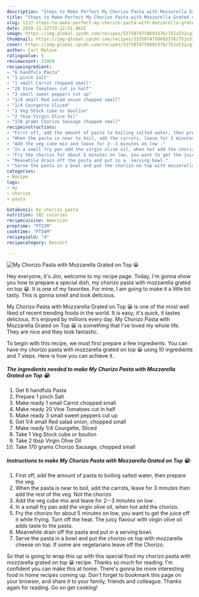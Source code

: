 ```yaml
---
description: "Steps to Make Perfect My Chorizo Pasta with Mozzarella Grated on Top  😀"
title: "Steps to Make Perfect My Chorizo Pasta with Mozzarella Grated on Top  😀"
slug: 1137-steps-to-make-perfect-my-chorizo-pasta-with-mozzarella-grated-on-top
date: 2020-11-22T19:22:51.062Z
image: https://img-global.cpcdn.com/recipes/5375074750693376/751x532cq70/my-chorizo-pasta-with-mozzarella-grated-on-top-😀-recipe-main-photo.jpg
thumbnail: https://img-global.cpcdn.com/recipes/5375074750693376/751x532cq70/my-chorizo-pasta-with-mozzarella-grated-on-top-😀-recipe-main-photo.jpg
cover: https://img-global.cpcdn.com/recipes/5375074750693376/751x532cq70/my-chorizo-pasta-with-mozzarella-grated-on-top-😀-recipe-main-photo.jpg
author: Carl Malone
ratingvalue: 5
reviewcount: 23469
recipeingredient:
- "6 handfuls Pasta"
- "1 pinch Salt"
- "1 small Carrot chopped small"
- "20 Vine Tomatoes cut in half"
- "3 small sweet peppers cut up"
- "1/4 small Red salad onion chopped small"
- "1/4 Courgette Sliced"
- "1 Veg Stock cube or boulion"
- "2 tbsp Virgin Olive Oil"
- "170 grams Chorizo Sausage chopped small"
recipeinstructions:
- "First off, add the amount of pasta to boiling salted water, then prepare the veg."
- "When the pasta is near to boil, add the carrots, leave for 3 minutes then add the rest of the veg. Not the chorizo"
- "Add the veg cube mix and leave for 2--3 minutes on low ."
- "In a small fry pan add the virgin olive oil, when hot add the chorizo."
- "Fry the chorizo for about 5 minutes on low, you want to get the juice off it while frying. Turn off the heat. The juicy flavour with virgin olive oil adds taste to the pasta."
- "Meanwhile drain off the pasta and put in a  serving bowl."
- "Serve the pasta in a bowl and put the chorizo on top with mozzarella cheese on top. If some are vegetarians leave off the Chorizo."
categories:
- Recipe
tags:
- my
- chorizo
- pasta

katakunci: my chorizo pasta 
nutrition: 102 calories
recipecuisine: American
preptime: "PT22M"
cooktime: "PT34M"
recipeyield: "4"
recipecategory: Dessert

---
```



![My Chorizo Pasta with Mozzarella Grated on Top  😀](https://img-global.cpcdn.com/recipes/5375074750693376/751x532cq70/my-chorizo-pasta-with-mozzarella-grated-on-top-😀-recipe-main-photo.jpg)

Hey everyone, it's Jim, welcome to my recipe page. Today, I'm gonna show you how to prepare a special dish, my chorizo pasta with mozzarella grated on top  😀. It is one of my favorites. For mine, I am going to make it a little bit tasty. This is gonna smell and look delicious.



My Chorizo Pasta with Mozzarella Grated on Top  😀 is one of the most well liked of recent trending foods in the world. It is easy, it's quick, it tastes delicious. It's enjoyed by millions every day. My Chorizo Pasta with Mozzarella Grated on Top  😀 is something that I've loved my whole life. They are nice and they look fantastic.


To begin with this recipe, we must first prepare a few ingredients. You can have my chorizo pasta with mozzarella grated on top  😀 using 10 ingredients and 7 steps. Here is how you can achieve it.

<!--inarticleads1-->

##### The ingredients needed to make My Chorizo Pasta with Mozzarella Grated on Top  😀:

1. Get 6 handfuls Pasta
1. Prepare 1 pinch Salt
1. Make ready 1 small Carrot chopped small
1. Make ready 20 Vine Tomatoes cut in half
1. Make ready 3 small sweet peppers cut up
1. Get 1/4 small Red salad onion, chopped small
1. Make ready 1/4 Courgette, Sliced
1. Take 1 Veg Stock cube or boulion
1. Take 2 tbsp Virgin Olive Oil
1. Take 170 grams Chorizo Sausage, chopped small




<!--inarticleads2-->

##### Instructions to make My Chorizo Pasta with Mozzarella Grated on Top  😀:

1. First off, add the amount of pasta to boiling salted water, then prepare the veg.
1. When the pasta is near to boil, add the carrots, leave for 3 minutes then add the rest of the veg. Not the chorizo
1. Add the veg cube mix and leave for 2--3 minutes on low .
1. In a small fry pan add the virgin olive oil, when hot add the chorizo.
1. Fry the chorizo for about 5 minutes on low, you want to get the juice off it while frying. Turn off the heat. The juicy flavour with virgin olive oil adds taste to the pasta.
1. Meanwhile drain off the pasta and put in a  serving bowl.
1. Serve the pasta in a bowl and put the chorizo on top with mozzarella cheese on top. If some are vegetarians leave off the Chorizo.




So that is going to wrap this up with this special food my chorizo pasta with mozzarella grated on top  😀 recipe. Thanks so much for reading. I'm confident you can make this at home. There's gonna be more interesting food in home recipes coming up. Don't forget to bookmark this page on your browser, and share it to your family, friends and colleague. Thanks again for reading. Go on get cooking!
